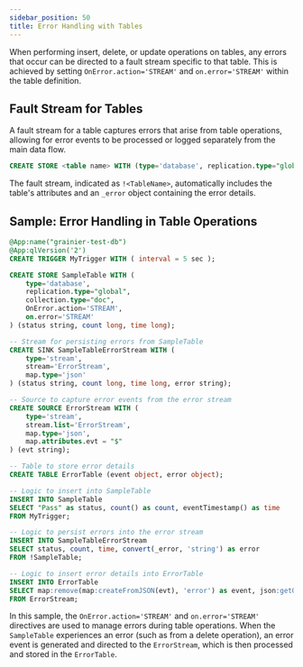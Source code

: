 ```yaml
---
sidebar_position: 50
title: Error Handling with Tables
---
```


When performing insert, delete, or update operations on tables, any errors that occur can be directed to a fault stream specific to that table. This is achieved by setting `OnError.action='STREAM'` and `on.error='STREAM'` within the table definition.

## Fault Stream for Tables

A fault stream for a table captures errors that arise from table operations, allowing for error events to be processed or logged separately from the main data flow.

```sql
CREATE STORE <table name> WITH (type='database', replication.type="global", collection.type="doc", OnError.action='STREAM', on.error='STREAM') (<attribute name> <attribute type>, ...);
```

The fault stream, indicated as `!<TableName>`, automatically includes the table's attributes and an `_error` object containing the error details.

## Sample: Error Handling in Table Operations

```sql
@App:name("grainier-test-db")
@App:qlVersion('2')
CREATE TRIGGER MyTrigger WITH ( interval = 5 sec );

CREATE STORE SampleTable WITH (
    type='database', 
    replication.type="global", 
    collection.type="doc", 
    OnError.action='STREAM', 
    on.error='STREAM'
) (status string, count long, time long);

-- Stream for persisting errors from SampleTable
CREATE SINK SampleTableErrorStream WITH (
    type='stream', 
    stream='ErrorStream', 
    map.type='json'
) (status string, count long, time long, error string);

-- Source to capture error events from the error stream
CREATE SOURCE ErrorStream WITH (
    type='stream', 
    stream.list='ErrorStream', 
    map.type='json', 
    map.attributes.evt = "$"
) (evt string);

-- Table to store error details
CREATE TABLE ErrorTable (event object, error object);

-- Logic to insert into SampleTable
INSERT INTO SampleTable
SELECT "Pass" as status, count() as count, eventTimestamp() as time
FROM MyTrigger;

-- Logic to persist errors into the error stream
INSERT INTO SampleTableErrorStream
SELECT status, count, time, convert(_error, 'string') as error
FROM !SampleTable;

-- Logic to insert error details into ErrorTable
INSERT INTO ErrorTable
SELECT map:remove(map:createFromJSON(evt), 'error') as event, json:getObject(evt,'$.error') as error 
FROM ErrorStream;
```

In this sample, the `OnError.action='STREAM'` and `on.error='STREAM'` directives are used to manage errors during table operations. When the `SampleTable` experiences an error (such as from a delete operation), an error event is generated and directed to the `ErrorStream`, which is then processed and stored in the `ErrorTable`.
